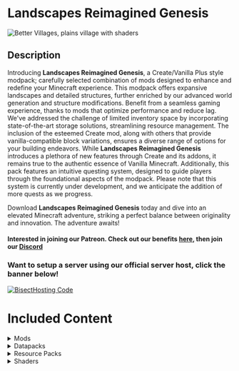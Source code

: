 # Landscapes Reimagined Genesis
![Better Villages, plains village with shaders](https://cdn.modrinth.com/data/MdznSbKA/images/b1ae18183a43f8fe4e0f05b4bc9494ece12bab7c.png)
## Description
Introducing **Landscapes Reimagined Genesis**, a Create/Vanilla Plus style modpack; carefully selected combination of mods designed to enhance and redefine your Minecraft experience. This modpack offers expansive landscapes and detailed structures, further enriched by our advanced world generation and structure modifications. Benefit from a seamless gaming experience, thanks to mods that optimize performance and reduce lag. We've addressed the challenge of limited inventory space by incorporating state-of-the-art storage solutions, streamlining resource management. The inclusion of the esteemed Create mod, along with others that provide vanilla-compatible block variations, ensures a diverse range of options for your building endeavors. While **Landscapes Reimagined Genesis** introduces a plethora of new features through Create and its addons, it remains true to the authentic essence of Vanilla Minecraft. Additionally, this pack features an intuitive questing system, designed to guide players through the foundational aspects of the modpack. Please note that this system is currently under development, and we anticipate the addition of more quests as we progress.

Download **Landscapes Reimagined Genesis** today and dive into an elevated Minecraft adventure, striking a perfect balance between originality and innovation. The adventure awaits!
#### **Interested in joining our Patreon. Check out our benefits [here](https://discord.com/servers/landscapes-reimagined-1097668922737696919), then join our [Discord](https://discord.gg/quenZthXgy)**

### Want to setup a server using our official server host, click the banner below!
[![BisectHosting Code](https://raw.githubusercontent.com/M0nkeyPr0grammer/Landscapes-Reimagined/main/BH_Landscape_Reimagined.png)](https://bisecthosting.com/M0nkeyPr0grammer?r=modrinth)

# Included Content
  <details>
    <summary>Mods</summary>
    <h3>Modrinth</h3>
    <ul>
      <li>
        <a href="https://discord.gg/quenZthXgy">Mod List provided on Discord, under the wiki section</a> - Check here for more information
      </li>
    </ul>
    <h3>Curseforge</h3>
    <ul>
      <li><a href="https://www.curseforge.com/minecraft/mc-mods/item-scroller">Item Scroller</a></li>
      <li><a href="https://www.curseforge.com/minecraft/mc-mods/litematica">Litematica</a></li>
      <li><a href="https://www.curseforge.com/minecraft/mc-mods/lootr-fabric">Lootr</a></li>
      <li><a href="https://www.curseforge.com/minecraft/mc-mods/malilib">MaLiLib</a></li>
      <li><a href="https://www.curseforge.com/minecraft/mc-mods/minihud">Minihud</a></li>
      <li><a href="https://www.curseforge.com/minecraft/mc-mods/tweakeroo">Tweakeroo</a></li>
      <li><a href="https://www.curseforge.com/minecraft/mc-mods/create-chunkloading">Create Chunkloading</a></li>
      <li><a href="https://www.curseforge.com/minecraft/mc-mods/iris-flywheel-compat">Iris Flywheel Compact</a></li>
      <li><a href="https://www.curseforge.com/minecraft/mc-mods/dynamic-view-fabric">Dynamic View[Fabric]</a></li>
    </ul>
  </details>

<details>
  <summary>Datapacks</summary>
  <ul>
    <li><a href="https://modrinth.com/datapack/remove-terralith-intro-message">Remove Terralith Intro Message</a></li>
    <li><a href="https://modrinth.com/datapack/create-structures">Create Structures</a></li>
    <li><a href="https://modrinth.com/datapack/create-renewable-ores">Create Renewable Ores</a></li>
        <li><a href="https://modrinth.com/datapack/repurposed-structures-better-desert-temples-compat">Repurposed Structures (Better Desert Temples Compat)</a></li>
        <li><a href="https://modrinth.com/datapack/repurposed-structures-better-strongholds-compat">Repurposed Structures (Better Strongholds Compat)</a></li>
        <li><a href="https://modrinth.com/datapack/repurposed-structures-better-ocean-monuments-compat">Repurposed Structures (Better Ocean Monuments Compat)</a></li>
        <li><a href="https://modrinth.com/datapack/repurposed-structures-better-dungeons-compat">Repurposed Structures (Better Dungeons Compat)</a></li>
        <li><a href="https://modrinth.com/datapack/repurposed-structures-better-witch-huts-compat">Repurposed Structures (Better Witch Huts Compat)</a></li>
        <li><a href="https://modrinth.com/datapack/repurposed-structures-friends-and-foes-compat">Repurposed Structures (Friends and Foes Compat)</a></li>
        <li><a href="https://modrinth.com/datapack/repurposed-structures-bountiful-compat">Repurposed Structures (Bountiful Compat)</a></li>
        <li><a href="https://modrinth.com/datapack/repurposed-structures-villagerplus-compat">Repurposed Structures (VillagerPlus Compat)</a></li>
        <li><a href="https://modrinth.com/datapack/repurposed-structures-farmers-delight-compat">Repurposed Structures (Farmer's Delight Compat)</a></li>
  </ul>
</details>

<details>
  <summary>Resource Packs</summary>
  <ul>
    <li><a href="https://modrinth.com/resourcepack/reinforced-barrels-retextured">Reinforced Barrels Retextured</a></li>
    <li><a href="https://modrinth.com/resourcepack/reinforced-chests-retextured">Reinforced Chests Retextured</a></li>
    <li><a href="https://modrinth.com/resourcepack/incendium-optional-resourcepack">Incendium Optional Resourcepack</a></li>
        <li><a href="https://www.curseforge.com/minecraft/texture-packs/create-simple-storage">Tom's Create Storage</a></li>
        <li><a href="https://www.curseforge.com/minecraft/texture-packs/create-immersive-aircrafts-resource-pack">Create Immersive Aircrafts</a></li>
        <li><a href="https://www.curseforge.com/minecraft/texture-packs/lootrchestretexture-for-create">LootrChestRetexture for Create!</a></li>
  </ul>
</details>

<details>
  <summary>Shaders</summary>
  <ul>
    <li><a href="https://modrinth.com/shader/complementary-reimagined">Complementary Reimagined</a></li>
    <li><a href="https://modrinth.com/shader/complementary-unbound">Complementary Reimagined Unbound</a></li>
  </ul>
</details>

